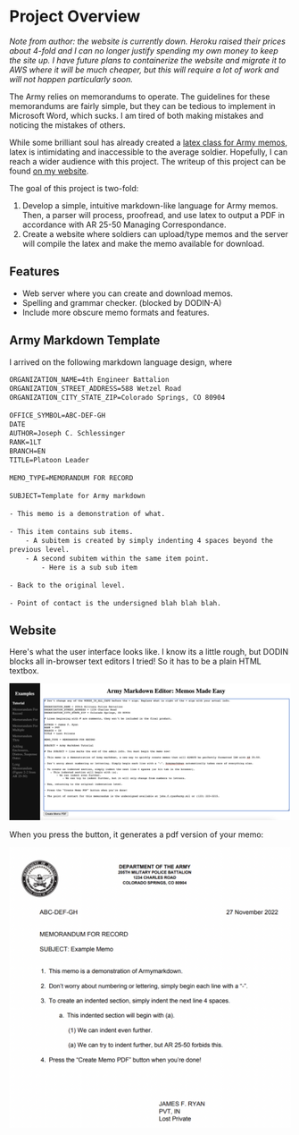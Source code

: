 # Project Overview
*Note from author: the website is currently down. Heroku raised their prices about 4-fold and I can no longer justify spending my own money to keep the site up. I have future plans to containerize the website and migrate it to AWS where it will be much cheaper, but this will require a lot of work and will not happen particularly soon.*

The Army relies on memorandums to operate. The guidelines for these memorandums are fairly simple, but they can be tedious to implement in Microsoft Word, which sucks. I am tired of both making mistakes and noticing the mistakes of others. 

While some brilliant soul has already created a [latex class for Army memos](https://github.com/glallen01/army-memorandum-class), latex is intimidating and inaccessible to the average soldier. Hopefully, I can reach a wider audience with this project. The writeup of this project can be found [on my website](https://jschless.github.io/posts/armymarkdown/).

The goal of this project is two-fold:

1. Develop a simple, intuitive markdown-like language for Army memos. Then, a parser will process, proofread, and use latex to output a PDF in accordance with AR 25-50 Managing Correspondance.
2. Create a website where soldiers can upload/type memos and the server will compile the latex and make the memo available for download.

## Features
- Web server where you can create and download memos.
- Spelling and grammar checker. (blocked by DODIN-A)
- Include more obscure memo formats and features.

## Army Markdown Template
I arrived on the following markdown language design, where 

```
ORGANIZATION_NAME=4th Engineer Battalion
ORGANIZATION_STREET_ADDRESS=588 Wetzel Road
ORGANIZATION_CITY_STATE_ZIP=Colorado Springs, CO 80904

OFFICE_SYMBOL=ABC-DEF-GH
DATE
AUTHOR=Joseph C. Schlessinger
RANK=1LT
BRANCH=EN
TITLE=Platoon Leader

MEMO_TYPE=MEMORANDUM FOR RECORD

SUBJECT=Template for Army markdown

- This memo is a demonstration of what.

- This item contains sub items.
    - A subitem is created by simply indenting 4 spaces beyond the previous level.
    - A second subitem within the same item point.
        - Here is a sub sub item

- Back to the original level.

- Point of contact is the undersigned blah blah blah.
```

## Website
Here's what the user interface looks like. I know its a little rough, but DODIN blocks all in-browser text editors I tried! So it has to be a plain HTML textbox.

![website screenshot](website_screenshot.png)

When you press the button, it generates a pdf version of your memo:

![example memo](example_memo.png)
